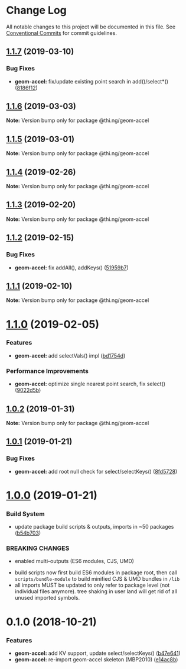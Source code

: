 # Change Log

All notable changes to this project will be documented in this file.
See [Conventional Commits](https://conventionalcommits.org) for commit guidelines.

## [1.1.7](https://github.com/thi-ng/umbrella/compare/@thi.ng/geom-accel@1.1.6...@thi.ng/geom-accel@1.1.7) (2019-03-10)


### Bug Fixes

* **geom-accel:** fix/update existing point search in add()/select*() ([8186f12](https://github.com/thi-ng/umbrella/commit/8186f12))





## [1.1.6](https://github.com/thi-ng/umbrella/compare/@thi.ng/geom-accel@1.1.5...@thi.ng/geom-accel@1.1.6) (2019-03-03)

**Note:** Version bump only for package @thi.ng/geom-accel





## [1.1.5](https://github.com/thi-ng/umbrella/compare/@thi.ng/geom-accel@1.1.4...@thi.ng/geom-accel@1.1.5) (2019-03-01)

**Note:** Version bump only for package @thi.ng/geom-accel





## [1.1.4](https://github.com/thi-ng/umbrella/compare/@thi.ng/geom-accel@1.1.3...@thi.ng/geom-accel@1.1.4) (2019-02-26)

**Note:** Version bump only for package @thi.ng/geom-accel





## [1.1.3](https://github.com/thi-ng/umbrella/compare/@thi.ng/geom-accel@1.1.2...@thi.ng/geom-accel@1.1.3) (2019-02-20)

**Note:** Version bump only for package @thi.ng/geom-accel





## [1.1.2](https://github.com/thi-ng/umbrella/compare/@thi.ng/geom-accel@1.1.1...@thi.ng/geom-accel@1.1.2) (2019-02-15)


### Bug Fixes

* **geom-accel:** fix addAll(), addKeys() ([51959b7](https://github.com/thi-ng/umbrella/commit/51959b7))





## [1.1.1](https://github.com/thi-ng/umbrella/compare/@thi.ng/geom-accel@1.1.0...@thi.ng/geom-accel@1.1.1) (2019-02-10)

**Note:** Version bump only for package @thi.ng/geom-accel





# [1.1.0](https://github.com/thi-ng/umbrella/compare/@thi.ng/geom-accel@1.0.2...@thi.ng/geom-accel@1.1.0) (2019-02-05)


### Features

* **geom-accel:** add selectVals() impl ([bd1754d](https://github.com/thi-ng/umbrella/commit/bd1754d))


### Performance Improvements

* **geom-accel:** optimize single nearest point search, fix select() ([9022d5b](https://github.com/thi-ng/umbrella/commit/9022d5b))





## [1.0.2](https://github.com/thi-ng/umbrella/compare/@thi.ng/geom-accel@1.0.1...@thi.ng/geom-accel@1.0.2) (2019-01-31)

**Note:** Version bump only for package @thi.ng/geom-accel





## [1.0.1](https://github.com/thi-ng/umbrella/compare/@thi.ng/geom-accel@1.0.0...@thi.ng/geom-accel@1.0.1) (2019-01-21)


### Bug Fixes

* **geom-accel:** add root null check for select/selectKeys() ([8fd5728](https://github.com/thi-ng/umbrella/commit/8fd5728))





# [1.0.0](https://github.com/thi-ng/umbrella/compare/@thi.ng/geom-accel@0.1.11...@thi.ng/geom-accel@1.0.0) (2019-01-21)


### Build System

* update package build scripts & outputs, imports in ~50 packages ([b54b703](https://github.com/thi-ng/umbrella/commit/b54b703))


### BREAKING CHANGES

* enabled multi-outputs (ES6 modules, CJS, UMD)

- build scripts now first build ES6 modules in package root, then call
  `scripts/bundle-module` to build minified CJS & UMD bundles in `/lib`
- all imports MUST be updated to only refer to package level
  (not individual files anymore). tree shaking in user land will get rid of
  all unused imported symbols.


# 0.1.0 (2018-10-21)


### Features

* **geom-accel:** add KV support, update select/selectKeys() ([b47e641](https://github.com/thi-ng/umbrella/commit/b47e641))
* **geom-accel:** re-import geom-accel skeleton (MBP2010) ([e14ac8b](https://github.com/thi-ng/umbrella/commit/e14ac8b))
